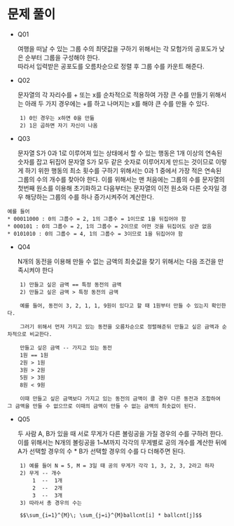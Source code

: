 # 문제 풀이

* Q01

    여행을 떠날 수 있는 그룹 수의 최댓값을 구하기 위해서는 각 모험가의 공포도가 낮은 순부터 그룹을 구성해야 한다. <br/>
    따라서 입력받은 공포도를 오름차순으로 정렬 후 그룹 수를 카운트 해준다.

* Q02

    문자열의 각 자리수를 + 또는 x를 순차적으로 적용하여 가장 큰 수를 만들기 위해서는 아래 두 가지 경우에는 +를 하고 나머지는 x를 해야 큰 수를 만들 수 있다.
```
    1) 0인 경우는 x하면 0을 만듦
    2) 1은 곱하면 자기 자신이 나옴
```

* Q03

    문자열 S가 0과 1로 이루어져 있는 상태에서 할 수 있는 행동은 1개 이상의 연속된 숫자를 잡고 뒤집어 문자열 S가 모두 같은 숫자로 이루어지게 만드는 것이므로 이렇게 하기 위한 행동의 최소 횟수를 구하기 위해서는 0과 1 중에서 가장 적은 연속된 그룹의 수의 개수를 찾아야 한다.
  이를 위해서는 맨 처음에는 그룹의 수를 문자열의 첫번째 원소를 이용해 초기화하고 다음부터는 문자열의 이전 원소와 다른 숫자일 경우 해당하는 그룹의 수를 하나 증가시켜주어 계산한다.

```
예를 들어
* 00011000 : 0의 그룹수 = 2, 1의 그룹수 = 1이므로 1을 뒤집어야 함
* 000101 : 0의 그룹수 = 2, 1의 그룹수 = 2이므로 어떤 것을 뒤집어도 상관 없음
* 0101010 : 0의 그룹수 = 4, 1의 그룹수 = 3이므로 1을 뒤집어야 함
```

* Q04

    N개의 동전을 이용해 만들 수 없는 금액의 최솟값을 찾기 위해서는 다음 조건을 만족시켜야 한다

```
    1) 만들고 싶은 금액 == 특정 동전의 금액
    2) 만들고 싶은 금액 > 특정 동전의 금액

    예를 들어, 동전이 3, 2, 1, 1, 9원이 있다고 할 때 1원부터 만들 수 있는지 확인한다.

    그러기 위해서 먼저 가지고 있는 동전을 오름차순으로 정렬해준뒤 만들고 싶은 금액과 순차적으로 비교한다.

    만들고 싶은 금액 -- 가지고 있는 동전
    1원 == 1원
    2원 > 1원
    3원 > 2원
    5원 > 3원
    8원 < 9원

    이때 만들고 싶은 금액보다 가지고 있는 동전의 금액이 클 경우 다른 동전과 조합하여 그 금액을 만들 수 없으므로 이때의 금액이 만들 수 없는 금액의 최솟값이 된다.
```

* Q05

    두 사람 A, B가 있을 때 서로 무게가 다른 볼링공을 가질 경우의 수를 구하려 한다.
    이를 위해서는 N개의 볼링공을 1~M까지 각각의 무게별로 공의 개수를 계산한 뒤에 A가 선택할 경우의 수 * B가 선택할 경우의 수를 다 더해주면 된다.

```
    1) 예를 들어 N = 5, M = 3일 때 공의 무게가 각각 1, 3, 2, 3, 2라고 하자
    2) 무게 -- 개수
        1  --  1개
        2  --  2개
        3  --  3개
    3) 따라서 총 경우의 수는
```
        $$\sum_{i=1}^{M}\; \sum_{j=i}^{M}ballcnt[i] * ballcnt[j]$$

